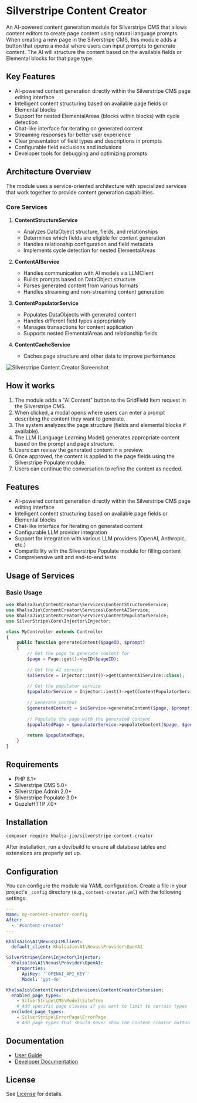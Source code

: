 # Silverstripe Content Creator

An AI-powered content generation module for Silverstripe CMS that allows content editors to create page content using natural language prompts. When creating a new page in the Silverstripe CMS, this module adds a button that opens a modal where users can input prompts to generate content. The AI will structure the content based on the available fields or Elemental blocks for that page type.

## Key Features

- AI-powered content generation directly within the Silverstripe CMS page editing interface
- Intelligent content structuring based on available page fields or Elemental blocks
- Support for nested ElementalAreas (blocks within blocks) with cycle detection
- Chat-like interface for iterating on generated content
- Streaming responses for better user experience
- Clear presentation of field types and descriptions in prompts
- Configurable field exclusions and inclusions
- Developer tools for debugging and optimizing prompts

## Architecture Overview

The module uses a service-oriented architecture with specialized services that work together to provide content generation capabilities.

### Core Services

1. **ContentStructureService**
   - Analyzes DataObject structure, fields, and relationships
   - Determines which fields are eligible for content generation
   - Handles relationship configuration and field metadata
   - Implements cycle detection for nested ElementalAreas

2. **ContentAIService**
   - Handles communication with AI models via LLMClient
   - Builds prompts based on DataObject structure
   - Parses generated content from various formats
   - Handles streaming and non-streaming content generation

3. **ContentPopulatorService**
   - Populates DataObjects with generated content
   - Handles different field types appropriately
   - Manages transactions for content application
   - Supports nested ElementalAreas and relationship fields

4. **ContentCacheService**
   - Caches page structure and other data to improve performance

![Silverstripe Content Creator Screenshot](docs/en/images/content-creator-screenshot.png)

## How it works

1. The module adds a "AI Content" button to the GridField Item request in the Silverstripe CMS.
2. When clicked, a modal opens where users can enter a prompt describing the content they want to generate.
3. The system analyzes the page structure (fields and elemental blocks if available).
4. The LLM (Language Learning Model) generates appropriate content based on the prompt and page structure.
5. Users can review the generated content in a preview.
6. Once approved, the content is applied to the page fields using the Silverstripe Populate module.
7. Users can continue the conversation to refine the content as needed.

## Features

- AI-powered content generation directly within the Silverstripe CMS page editing interface
- Intelligent content structuring based on available page fields or Elemental blocks
- Chat-like interface for iterating on generated content
- Configurable LLM provider integration
- Support for integration with various LLM providers (OpenAI, Anthropic, etc.)
- Compatibility with the Silverstripe Populate module for filling content
- Comprehensive unit and end-to-end tests

## Usage of Services

### Basic Usage

```php
use KhalsaJio\ContentCreator\Services\ContentStructureService;
use KhalsaJio\ContentCreator\Services\ContentAIService;
use KhalsaJio\ContentCreator\Services\ContentPopulatorService;
use SilverStripe\Core\Injector\Injector;

class MyController extends Controller
{
    public function generateContent($pageID, $prompt)
    {
        // Get the page to generate content for
        $page = Page::get()->byID($pageID);
        
        // Get the AI service
        $aiService = Injector::inst()->get(ContentAIService::class);
        
        // Get the populator service
        $populatorService = Injector::inst()->get(ContentPopulatorService::class);
        
        // Generate content
        $generatedContent = $aiService->generateContent($page, $prompt);
        
        // Populate the page with the generated content
        $populatedPage = $populatorService->populateContent($page, $generatedContent);
        
        return $populatedPage;
    }
}
```

## Requirements

- PHP 8.1+
- Silverstripe CMS 5.0+
- Silverstripe Admin 2.0+
- Silverstripe Populate 3.0+
- GuzzleHTTP 7.0+

## Installation

```sh
composer require khalsa-jio/silverstripe-content-creator
```

After installation, run a dev/build to ensure all database tables and extensions are properly set up.

## Configuration

You can configure the module via YAML configuration. Create a file in your project's `_config` directory (e.g., `content-creator.yml`) with the following settings:

```yaml
---
Name: my-content-creator-config
After:
  - '#content-creator'
---

KhalsaJio\AI\Nexus\LLMClient:
  default_client: KhalsaJio\AI\Nexus\Provider\OpenAI

SilverStripe\Core\Injector\Injector:
  KhalsaJio\AI\Nexus\Provider\OpenAI:
    properties:
      ApiKey: '`OPENAI_API_KEY`'
      Model: 'gpt-4o'

KhalsaJio\ContentCreator\Extensions\ContentCreatorExtension:
  enabled_page_types:
    - SilverStripe\CMS\Model\SiteTree
    # Add specific page classes if you want to limit to certain types
  excluded_page_types:
    - SilverStripe\ErrorPage\ErrorPage
    # Add page types that should never show the content creator button
```

## Documentation

- [User Guide](docs/en/userguide.md)
- [Developer Documentation](docs/en/developer.md)

## License

See [License](LICENSE) for details.
